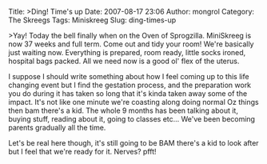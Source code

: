 Title: >Ding! Time's up
Date: 2007-08-17 23:06
Author: mongrol
Category: The Skreegs
Tags: Miniskreeg
Slug: ding-times-up

\>Yay! Today the bell finally when on the Oven of Sprogzilla. MiniSkreeg
is now 37 weeks and full term. Come out and tidy your room! We're
basically just waiting now. Everything is prepared, room ready, little
socks ironed, hospital bags packed. All we need now is a good ol' flex
of the uterus.

I suppose I should write something about how I feel coming up to this
life changing event but I find the gestation process, and the
preparation work you do during it has taken so long that it's kinda
taken away some of the impact. It's not like one minute we're coasting
along doing normal Oz things then bam there's a kid. The whole 9 months
has been talking about it, buying stuff, reading about it, going to
classes etc... We've been becoming parents gradually all the time.

Let's be real here though, it's still going to be BAM there's a kid to
look after but I feel that we're ready for it. Nerves? pfft!
